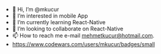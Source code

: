 - 👋 Hi, I’m @mkucur
- 👀 I’m interested in mobile App
- 🌱 I’m currently learning React-Native
- 💞️ I’m looking to collaborate on React-Native
- 📫 How to reach me e-mail mehmetkucur@hotmail.com.
- https://www.codewars.com/users/mkucur/badges/small

<!---
mkucur/mkucur is a ✨ special ✨ repository because its `README.md` (this file) appears on your GitHub profile.
You can click the Preview link to take a look at your changes.
--->
